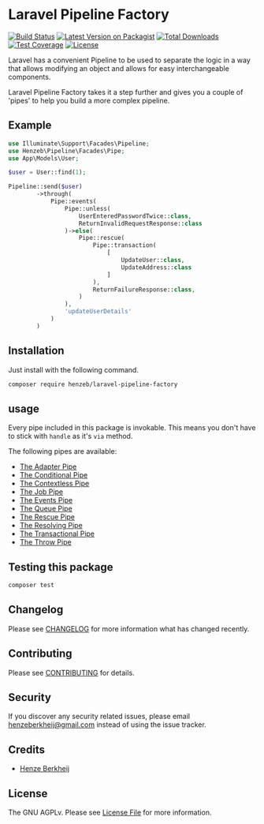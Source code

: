 # Laravel Pipeline Factory

[![Build Status](https://github.com/henzeb/laravel-pipeline-factory/workflows/tests/badge.svg)](https://github.com/henzeb/laravel-pipeline-factory/actions)
[![Latest Version on Packagist](https://img.shields.io/packagist/v/henzeb/laravel-pipeline-factory.svg?style=flat-square)](https://packagist.org/packages/henzeb/laravel-pipeline-factory)
[![Total Downloads](https://img.shields.io/packagist/dt/henzeb/laravel-pipeline-factory.svg?style=flat-square)](https://packagist.org/packages/henzeb/laravel-pipeline-factory)
[![Test Coverage](https://api.codeclimate.com/v1/badges/72131e070e5ed1aa4b6a/test_coverage)](https://codeclimate.com/github/henzeb/laravel-pipeline-factory/test_coverage)
[![License](https://img.shields.io/packagist/l/henzeb/laravel-pipeline-factory)](https://packagist.org/packages/henzeb/laravel-pipeline-factory)

Laravel has a convenient Pipeline to be used to separate the logic in
a way that allows modifying an object and allows for easy interchangeable
components.

Laravel Pipeline Factory takes it a step further and gives you a couple
of 'pipes' to help you build a more complex pipeline.

## Example

````php
use Illuminate\Support\Facades\Pipeline;
use Henzeb\Pipeline\Facades\Pipe;
use App\Models\User;

$user = User::find(1);

Pipeline::send($user)
        ->through(
            Pipe::events(
                Pipe::unless(
                    UserEnteredPasswordTwice::class,
                    ReturnInvalidRequestResponse::class
                )->else(
                    Pipe::rescue(
                        Pipe::transaction(
                            [
                                UpdateUser::class,
                                UpdateAddress::class
                            ]
                        ),
                        ReturnFailureResponse::class,
                    )
                ),
                'updateUserDetails'
            )
        )
````

## Installation

Just install with the following command.

```bash
composer require henzeb/laravel-pipeline-factory
```

## usage

Every pipe included in this package is invokable. This means you
don't have to stick with `handle` as it's `via` method.

The following pipes are available:

- [The Adapter Pipe](docs/adapter.md)
- [The Conditional Pipe](docs/conditional.md)
- [The Contextless Pipe](docs/contextless.md)
- [The Job Pipe](docs/job.md)
- [The Events Pipe](docs/events.md)
- [The Queue Pipe](docs/queue.md)
- [The Rescue Pipe](docs/rescue.md)
- [The Resolving Pipe](docs/resolving.md)
- [The Transactional Pipe](docs/transaction.md)
- [The Throw Pipe](docs/throw.md)

## Testing this package

```bash
composer test
```

## Changelog

Please see [CHANGELOG](CHANGELOG.md) for more information what has changed
recently.

## Contributing

Please see [CONTRIBUTING](CONTRIBUTING.md) for details.

## Security

If you discover any security related issues, please email
henzeberkheij@gmail.com instead of using the issue tracker.

## Credits

- [Henze Berkheij](https://github.com/henzeb)

## License

The GNU AGPLv. Please see [License File](LICENSE.md) for more information.
